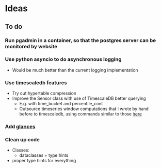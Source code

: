 # Ideas

## To do

### Run pgadmin in a container, so that the postgres server can be monitored by website
  
### Use python asyncio to do asynchronous logging

- Would be much better than the current logging implementation

### Use timescaledb features

- Try out hypertable compression 
- Improve the Sensor class with use of TimescaleDB better querying
  - E.g. with time_bucket and percentile_cont
  - Outsource timeseries window computations that I wrote by hand before to timescaledb, using commands similar to those [here](https://corpglory.com/s/timescaledb-grafana-plotly-time-series-analysis/)

### Add [glances](https://hub.docker.com/r/nicolargo/glances)

### Clean up code

- Classes:
  - dataclasses + type hints
- proper type hints for everything
